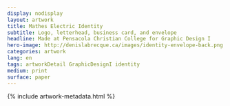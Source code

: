 ```yaml
---
display: nodisplay
layout: artwork
title: Mathes Electric Identity
subtitle: Logo, letterhead, business card, and envelope
headline: Made at Pensacola Christian College for Graphic Design I
hero-image: http://denislabrecque.ca/images/identity-envelope-back.png
categories: artwork
lang: en
tags: artworkDetail GraphicDesignI identity
medium: print
surface: paper
---
```

{% include artwork-metadata.html %}
